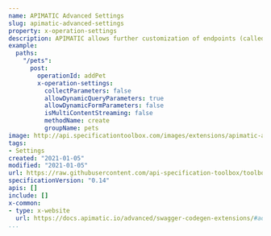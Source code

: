```yaml
---
name: APIMATIC Advanced Settings
slug: apimatic-advanced-settings
property: x-operation-settings
description: APIMATIC allows further customization of endpoints (called operations in Swagger) through the Advanced Settings extensions. These extensions can be specified inside the Swagger Operation Object (v2, v3).
example:
  paths:
    "/pets":
      post:
        operationId: addPet
        x-operation-settings:
          collectParameters: false
          allowDynamicQueryParameters: true
          allowDynamicFormParameters: false
          isMultiContentStreaming: false
          methodName: create
          groupName: pets
image: http://api.specificationtoolbox.com/images/extensions/apimatic-advanced-settings.png
tags:
- Settings
created: "2021-01-05"
modified: "2021-01-05"
url: https://raw.githubusercontent.com/api-specification-toolbox/toolbox/main/_extensions/
specificationVersion: "0.14"
apis: []
include: []
x-common:
- type: x-website
  url: https://docs.apimatic.io/advanced/swagger-codegen-extensions/#advanced-settings
...
```

